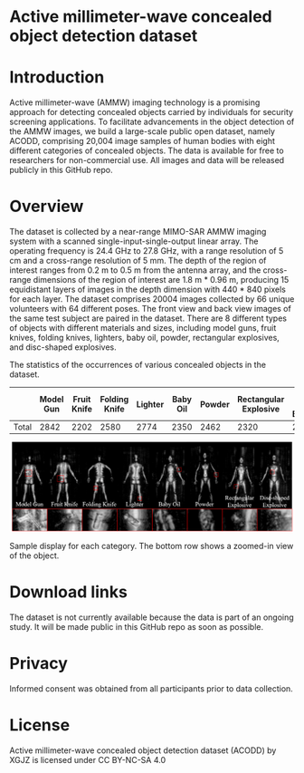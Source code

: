 # Active millimeter-wave concealed object detection dataset
# Introduction

Active millimeter-wave (AMMW) imaging technology is a promising approach for detecting concealed objects carried by individuals for security screening applications. To facilitate advancements in the object detection of the AMMW images, we build a large-scale public open dataset, namely ACODD, comprising 20,004 image samples of human bodies with eight different categories of concealed objects. The data is available for free to researchers for non-commercial use. All images and data will be released publicly in this GitHub repo.

# Overview

The dataset is collected by a near-range MIMO-SAR AMMW imaging system with a scanned single-input-single-output linear array. The operating frequency is 24.4 GHz to 27.8 GHz, with a range resolution of 5 cm and a cross-range resolution of 5 mm. The depth of the region of interest ranges from 0.2 m to 0.5 m from the antenna array, and the cross-range dimensions of the region of interest are 1.8 m * 0.96 m, producing 15 equidistant layers of images in the depth dimension with 440 * 840 pixels for each layer. The dataset comprises 20004 images collected by 66 unique volunteers with 64 different poses. The front view and back view images of the same test subject are paired in the dataset. There are 8 different types of objects with different materials and sizes, including model guns, fruit knives, folding knives, lighters, baby oil, powder, rectangular explosives, and disc-shaped explosives.

The statistics of the occurrences of various concealed objects in the dataset.

|  | Model Gun | Fruit <br> Knife | Folding <br> Knife | Lighter | Baby Oil | Powder | Rectangular <br> Explosive | Disc-shaped <br> Explosive | Total |
|---|---|---|---|---|---|---|---|---|---|
| Total | 2842 | 2202 | 2580 | 2774 | 2350 | 2462 | 2320 | 2474 | 20004 |  

<img src=sample.svg width ='1000'>

Sample display for each category. The bottom row shows a zoomed-in view of the object.

# Download links

The dataset is not currently available because the data is part of an ongoing study. It will be made public in this GitHub repo as soon as possible.

# Privacy

Informed consent was obtained from all participants prior to data collection.

# License

Active millimeter-wave concealed object detection dataset (ACODD) by XGJZ is licensed under CC BY-NC-SA 4.0
